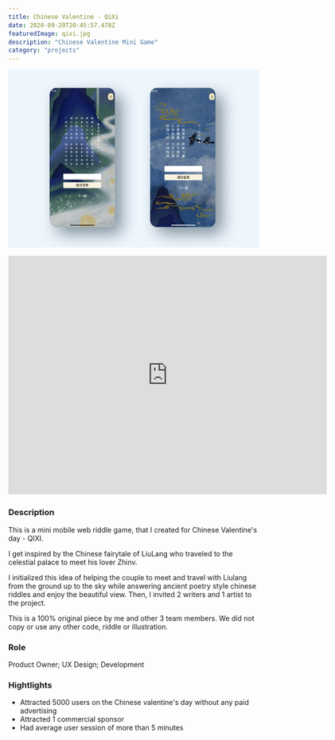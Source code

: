 ```yaml
---
title: Chinese Valentine - QiXi
date: 2020-09-20T20:45:57.478Z
featuredImage: qixi.jpg
description: "Chinese Valentine Mini Game"
category: "projects"
---
```

![Qi Xi](qixi.jpg)

<iframe src="https://player.vimeo.com/video/459364906" width="640" height="480" frameborder="0" allow="autoplay; fullscreen" allowfullscreen></iframe>

### Description
This is a mini mobile web riddle game, that I created for Chinese Valentine's day - QIXI. 

I get inspired by the Chinese fairytale of LiuLang who traveled to the celestial palace to meet his lover Zhinv. 

I initialized this idea of helping the couple to meet and travel with Liulang from the ground up to the sky while
answering ancient poetry style chinese riddles and enjoy the beautiful view. Then, I invited 2 writers and 1 artist to the 
project.

This is a 100% original piece by me and other 3 team members. We did not copy or use any other code, riddle or illustration. 

### Role 
Product Owner; UX Design; Development

### Hightlights

- Attracted 5000 users on the Chinese valentine's day without any paid advertising 
- Attracted 1 commercial sponsor 
- Had average user session of more than 5 minutes




